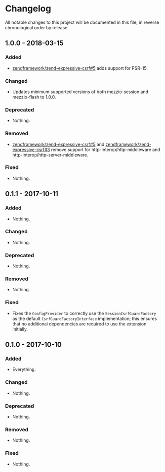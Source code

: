 # Changelog

All notable changes to this project will be documented in this file, in reverse chronological order by release.

## 1.0.0 - 2018-03-15

### Added

- [zendframework/zend-expressive-csrf#5](https://github.com/zendframework/zend-expressive-csrf/pull/5) adds
  support for PSR-15.

### Changed

- Updates minimum supported versions of both mezzio-session and
  mezzio-flash to 1.0.0.

### Deprecated

- Nothing.

### Removed

- [zendframework/zend-expressive-csrf#5](https://github.com/zendframework/zend-expressive-csrf/pull/5) and
  [zendframework/zend-expressive-csrf#3](https://github.com/zendframework/zend-expressive-csrf/pull/3) remove
  support for http-interop/http-middleware and
  http-interop/http-server-middleware.

### Fixed

- Nothing.

## 0.1.1 - 2017-10-11

### Added

- Nothing.

### Changed

- Nothing.

### Deprecated

- Nothing.

### Removed

- Nothing.

### Fixed

- Fixes the `ConfigProvider` to correctly use the `SessionCsrfGuardFactory` as
  the default `CsrfGuardFactoryInterface` implementation; this ensures that no
  additional dependencies are required to use the extension initially.

## 0.1.0 - 2017-10-10

### Added

- Everything.

### Changed

- Nothing.

### Deprecated

- Nothing.

### Removed

- Nothing.

### Fixed

- Nothing.
